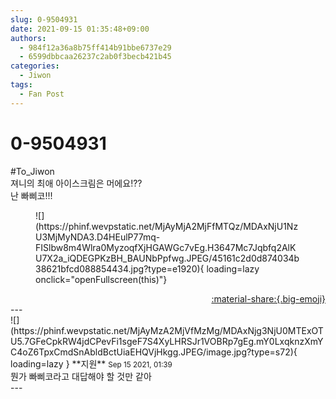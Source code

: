 ```yaml
---
slug: 0-9504931
date: 2021-09-15 01:35:48+09:00
authors:
  - 984f12a36a8b75ff414b91bbe6737e29
  - 6599dbbcaa26237c2ab0f3becb421b45
categories:
  - Jiwon
tags:
  - Fan Post
---
```


# 0-9504931

<div class="post-container" markdown="1">
<div class="content-container md-sidebar__scrollwrap" markdown="1">

\#To_Jiwon<br>져니의 최애 아이스크림은 머에요!??<br>난 빠삐코!!!
<figure markdown="1">
![](https://phinf.wevpstatic.net/MjAyMjA2MjFfMTQz/MDAxNjU1NzU3MjMyNDA3.D4HEulP77mq-FISlbw8m4Wlra0MyzoqfXjHGAWGc7vEg.H3647Mc7Jqbfq2AlKU7X2a_iQDEGPKzBH_BAUNbPpfwg.JPEG/45161c2d0d874034b38621bfcd088854434.jpg?type=e1920){ loading=lazy onclick="openFullscreen(this)"}
</figure>


</div>
</div>

<div style="text-align: right;" markdown="1">
<a href="https://weverse.io/fromis9/fanpost/0-9504931" style="text-align: right;">:material-share:{.big-emoji}</a>
</div>
---

<div class="comments-container md-sidebar__scrollwrap" markdown="1">
<div class="comment" markdown="1">
<div class='id-container' markdown="1">
![](https://phinf.wevpstatic.net/MjAyMzA2MjVfMzMg/MDAxNjg3NjU0MTExOTU5.7GFeCpkRW4jdCPevFi1sgeF7S4XyLHRSJr1VOBRp7gEg.mY0LxqknzXmYC4oZ6TpxCmdSnAbldBctUiaEHQVjHkgg.JPEG/image.jpg?type=s72){ loading=lazy }
**<span class="artist">지원</span>** <small>Sep 15 2021, 01:39</small><br>
</div>
<div class='comment-body' markdown="1">
뭔가 빠삐코라고 대답해야 할 것만 같아
</div>
</div>
</div>
---
